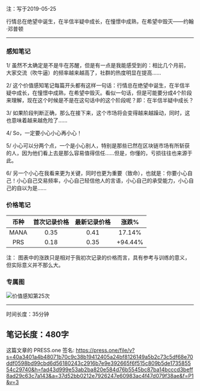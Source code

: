 注：写于2019-05-25

行情总在绝望中诞生，在半信半疑中成长，在憧憬中成熟，在希望中毁灭——约翰·邓普顿

------

### 感知笔记

1/ 虽然不太确定是不是牛在苏醒，但是有一点是我能感受到的：相比几个月前，大家交流（吹牛逼）的频率越来越高了，社群的热度明显在提高……

2/ 这个价值感知笔记每篇开头都有这样一句话：行情总在绝望中诞生，在半信半疑中成长，在憧憬中成熟，在希望中毁灭。看似一句话，但是可能要分成4个阶段来理解，现在这个时候是不是在这句话中的这个阶段呢？即：在半信半疑中成长？

3/ 如果阶段判断正确，那么在接下来，这个市场将会变得越来越躁动，同时，这也意味着越来越危险了……

4/ So，一定要小心小心再小心！

5/ 小心可以分两个点，一个是小心别人，特别是那些已然在区块链市场有所斩获的人，因为他们看上去是那么容易值得信任……但是，你懂的，亏损往往也来源于此。

6/ 另一个小心在我看来更为关键，同时也更为重要（致命），也就是：你要小心自己！小心自己交易频率，小心自己轻信他人的言语，小心自己的承受能力，小心自己的自以为是……

### 价格笔记

| 币种 | 首次记录价格 | 最新记录价格 |  涨跌%  |
| :--: | :----------: | :----------: | :-----: |
| MANA |     0.35     |     0.41     |  17.14%  |
| PRS  |     0.18     |     0.35    | +94.44% |

注： 图表中的涨跌只是相对于我初次记录的价格而言，具有参考与训练的意义，但实际意义并不那么大。

### 专属图

![价值感知第25次](https://press.one/thumbnail?width=720&url=https://static.press.one/ee/36/ee368c4152be9d3e43a5ec8f4a490399d287a3f974afd709df3723b0076031c0.jpg)

------

时间长度：35分钟

笔记长度：480字
----
这篇文章的 PRESS.one 签名:
https://press.one/file/v?s=40a3401a4b48071b70c9c38b19412405a24bf8126149a5b2c73c5df68e70ddf0598bd99cbd6d56180243c2916b7e9e392665f6f515c809b5de173585554c29740&h=fad43d999e53ab2ba820e584d76b5545bc87ba14bcccd3beff8ad29c63c7a143&a=37d52bb0212e7926247e60983ac4f47d079f38ae&f=P1&v=3

